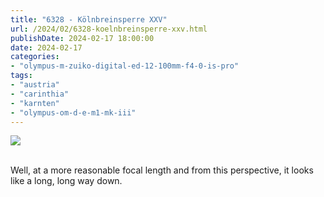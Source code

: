 ```yaml
---
title: "6328 - Kölnbreinsperre XXV"
url: /2024/02/6328-koelnbreinsperre-xxv.html
publishDate: 2024-02-17 18:00:00
date: 2024-02-17
categories:
- "olympus-m-zuiko-digital-ed-12-100mm-f4-0-is-pro"
tags:
- "austria"
- "carinthia"
- "karnten"
- "olympus-om-d-e-m1-mk-iii"
---
```

<div class="container">
<div class="center"><a target="_blank" href="https://d25zfm9zpd7gm5.cloudfront.net/1200x1200/2020/20200730_125641_lr.jpg"><img class="webfeedsFeaturedVisual" src="https://d25zfm9zpd7gm5.cloudfront.net/0600x0600/2020/20200730_125641_lr.jpg" /></a></div>
</div>
<br />

Well, at a more reasonable focal length and from this
perspective, it looks like a long, long way down.

